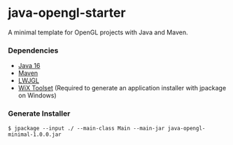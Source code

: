 # java-opengl-starter

A minimal template for OpenGL projects with Java and Maven.

### Dependencies

- [Java 16][1]
- [Maven][2]
- [LWJGL][3]
- [WiX Toolset][4] (Required to generate an application installer with jpackage on Windows)

### Generate Installer

```
$ jpackage --input ./ --main-class Main --main-jar java-opengl-minimal-1.0.0.jar
```

[1]:https://adoptopenjdk.net/?variant=openjdk16&jvmVariant=hotspot
[2]:https://maven.apache.org
[3]:https://www.lwjgl.org/
[4]:https://wixtoolset.org/ 
